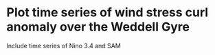 # Plot time series of wind stress curl anomaly over the Weddell Gyre

Include time series of Nino 3.4 and SAM